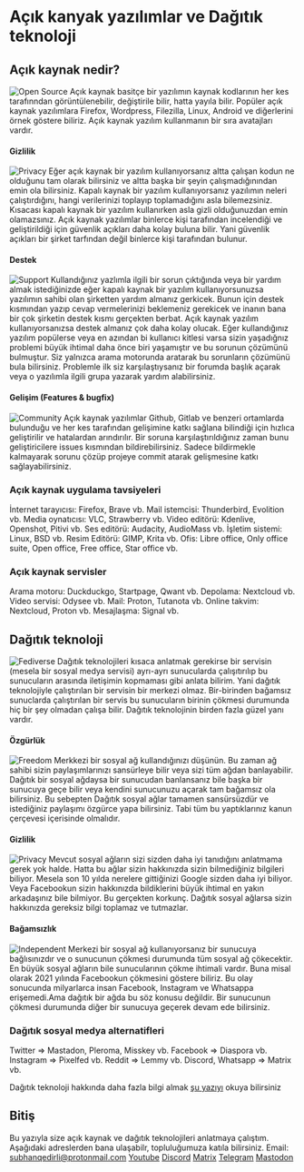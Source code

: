 # Açık kanyak yazılımlar ve Dağıtık teknoloji
## Açık kaynak nedir?
![Open Source](https://i.imgur.com/AefmTrq.png)
Açık kaynak basitçe bir yazılımın kaynak kodlarının her kes tarafınndan görüntülenebilir, değiştirile bilir, hatta yayıla bilir. Popüler açık kaynak yazılımlara Firefox, Wordpress, Filezilla, Linux, Android ve diğerlerini örnek göstere biliriz. Açık kaynak yazılım kullanmanın bir sıra avatajları vardır.
#### Gizlilik
![Privacy](https://i.imgur.com/2SMLEoq.jpg)
Eğer açık kaynak bir yazılım kullanıyorsanız altta çalışan kodun ne olduğunu tam olarak bilirsiniz ve altta başka bir şeyin çalışmadığınından emin ola bilirsiniz. Kapalı kaynak bir yazılım kullanıyorsanız yazılımın neleri çalıştırdığını, hangi verilerinizi toplayıp toplamadığını asla bilemezsiniz. Kısacası kapalı kaynak bir yazılım kullanırken asla gizli olduğunuzdan emin olamazsınız.
Açık kaynak yazılımlar binlerce kişi tarafından incelendiği ve geliştirildiği için güvenlik açıkları daha kolay buluna bilir. Yani güvenlik açıkları bir şirket tarfından değil binlerce kişi tarafından bulunur.
#### Destek
![Support](https://i.imgur.com/NhUteoU.png)
Kullandığınız yazlımla ilgili bir sorun çıktığında veya bir yardım almak istediğinizde eğer kapalı kaynak bir yazılım kullanıyorsunuzsa yazılımın sahibi olan şirketten yardım almanız gerkicek. Bunun için destek kısmından yazıp cevap vermelerinizi beklemeniz gerekicek ve inanın bana bir çok şirketin destek kısmı gerçekten berbat.
Açık kaynak yazılım kullanıyorsanızsa destek almanız çok daha kolay olucak. Eğer kullandığınız yazılım popülerse veya en azından bi kullanıcı kitlesi varsa sizin yaşadığnız problemi büyük ihtimal daha önce biri yaşamıştır ve bu sorunun çözümünü bulmuştur. Siz yalnızca arama motorunda aratarak bu sorunların çözümünü bula bilirsiniz. Problemle ilk siz karşılaştıysanız bir forumda başlık açarak veya o yazılımla ilgili grupa yazarak yardım alabilirsiniz.
#### Gelişim (Features & bugfix)
![Community](https://i.imgur.com/0DuzQte.jpg)
Açık kaynak yazılımlar Github, Gitlab ve benzeri ortamlarda bulunduğu ve her kes tarafından gelişimine katkı sağlana bilindiği için hızlıca geliştirilir ve hatalardan arındırılır. Bir soruna karşılaştırıldığınız zaman bunu geliştiricilere issues kısmından bildirebilirsiniz. Sadece bildirmekle kalmayarak sorunu çözüp projeye commit atarak gelişmesine katkı sağlayabilirsiniz.
### Açık kaynak uygulama tavsiyeleri
İnternet tarayıcısı: Firefox, Brave vb.
Mail istemcisi: Thunderbird, Evolition vb.
Media oynatıcısı: VLC, Strawberry vb.
Video editörü: Kdenlive, Openshot, Pitivi vb.
Ses editörü: Audacity, AudioMass vb.
İşletim sistemi: Linux, BSD vb.
Resim Editörü: GIMP, Krita vb.
Ofis: Libre office, Only office suite, Open office, Free office, Star office vb.
### Açık kaynak servisler
Arama motoru: Duckduckgo, Startpage, Qwant vb.
Depolama: Nextcloud vb.
Video servisi: Odysee vb.
Mail: Proton, Tutanota vb.
Online takvim: Nextcloud, Proton vb.
Mesajlaşma: Signal vb.
## Dağıtık teknoloji
![Fediverse](https://i.ibb.co/7JXYx3Q/4XaAey1.jpg)
Dağıtık teknolojileri kısaca anlatmak gerekirse bir servisin (mesela bir sosyal medya servisi) ayrı-ayrı sunucularda çalışıtırılıp bu sunucuların arasında iletişimin kopmaması gibi anlata bilirim. Yani dağıtık teknolojiyle çalıştırılan bir servisin bir merkezi olmaz. Bir-birinden bağamsız sunuclarda çalıştırılan bir servis bu sunucuların birinin çökmesi durumunda hiç bir şey olmadan çalışa bilir. Dağıtık teknolojinin birden fazla güzel yanı vardır.
#### Özgürlük
![Freedom](https://i.imgur.com/RP5UBwC.jpg)
Merkkezi bir sosyal ağ kullandığınızı düşünün. Bu zaman ağ sahibi sizin paylaşımlarınızı sansürleye bilir veya sizi tüm ağdan banlayabilir. Dağıtık bir sosyal ağdaysa bir sunucudan banlansanız bile başka bir sunucuya geçe bilir veya kendini sunucunuzu açarak tam bağamsız ola bilirsiniz. Bu sebepten Dağıtık sosyal ağlar tamamen sansürsüzdür ve istediğiniz paylaşımı özgürce yapa bilirsiniz. Tabi tüm bu yaptıklarınız kanun çerçevesi içerisinde olmalıdır.
#### Gizlilik
![Privacy](https://i.imgur.com/Od7kEB9.jpg)
Mevcut sosyal ağların sizi sizden daha iyi tanıdığını anlatmama gerek yok halde. Hatta bu ağlar sizin hakkınızda sizin bilmediğiniz bilgileri biliyor. Mesela son 10 yılda nerelere gittiğinizi Google sizden daha iyi biliyor. Veya Facebookun sizin hakkınızda bildiklerini büyük ihtimal en yakın arkadaşınız bile bilmiyor. Bu gerçekten korkunç. Dağıtık sosyal ağlarsa sizin hakkınızda gereksiz bilgi toplamaz ve tutmazlar.
#### Bağamsızlık
![Independent](https://i.imgur.com/eaXvI6b.jpg)
Merkezi bir sosyal ağ kullanıyorsanız bir sunucuya bağlısınızdır ve o sunucunun çökmesi durumunda tüm sosyal ağ çökecektir. En büyük sosyal ağların bile sunucularının çökme ihtimali vardır. Buna misal olarak 2021 yılında Facebookun çökmesini göstere biliriz. Bu olay sonucunda milyarlarca insan Facebook, Instagram ve Whatsappa erişemedi.Ama dağıtık bir ağda bu söz konusu değildir. Bir sunucunun çökmesi durumunda diğer bir sunucuya geçerek devam ede bilirsiniz.
### Dağıtık sosyal medya alternatifleri
Twitter => Mastadon, Pleroma, Misskey vb.
Facebook => Diaspora vb.
Instagram => Pixelfed vb.
Reddit => Lemmy vb.
Discord, Whatsapp => Matrix vb.

Dağıtık teknoloji hakkında daha fazla bilgi almak [şu yazıyı](https://teknolojirehberleri.xyz/rehber/dagitik-teknolojiler-nedir) okuya bilirsiniz
## Bitiş
Bu yazıyla size açık kaynak ve dağıtık teknolojileri anlatmaya çalıştım. Aşağıdaki adreslerden bana ulaşabilr, topluluğumuza katıla bilirsiniz.
Email: subhanqedirli@protonmail.com [Youtube](https://www.youtube.com/channel/UCCyrdKjOWMQFu4MpAuD9ajg) [Discord](https://discord.gg/jwR4sAYQ5n) [Matrix](https://matrix.to/#/!kSPvsnjXUJDMJszYek:matrix.org?via=matrix.org) [Telegram](https://t.me/LinuxisnotUNIXchannel) [Mastodon](https://mastodon.social/@subhanqedirli)

